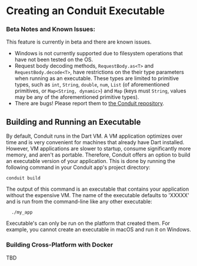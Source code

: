# Creating an Conduit Executable

### Beta Notes and Known Issues:

This feature is currently in beta and there are known issues.

* Windows is not currently supported due to filesystem operations that have not been tested on the OS.
* Request body decoding methods, `RequestBody.as<T>` and `RequestBody.decode<T>`, have restrictions on the their type parameters when running as an executable. These types are limited to primitive types, such as `int`, `String`, `double`, `num`, `List` \(of aforementioned primitives, or `Map<String, dynamic>`\) and `Map` \(keys must `String`, values may be any of the aforementioned primitive types\).
* There are bugs! Please report them to [the Conduit repository](https://github.com/conduit.dart/conduit/issues).

## Building and Running an Executable

By default, Conduit runs in the Dart VM. A VM application optimizes over time and is very convenient for machines that already have Dart installed. However, VM applications are slower to startup, consume significantly more memory, and aren't as portable. Therefore, Conduit offers an option to build an executable version of your application. This is done by running the following command in your Conduit app's project directory:

```text
conduit build
```

The output of this command is an executable that contains your application without the expensive VM. The name of the executable defaults to 'XXXXX' and is run from the command-line like any other executable:

```text
  ./my_app
```

Executable's can only be run on the platform that created them. For example, you cannot create an executable in macOS and run it on Windows.

### Building Cross-Platform with Docker

TBD

